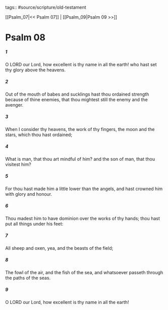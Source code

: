 tags:: #source/scripture/old-testament

[[Psalm_07|<< Psalm 07]] | [[Psalm_09|Psalm 09 >>]]

# Psalm 08

##### 1

O LORD our Lord, how excellent is thy name in all the earth! who hast set thy glory above the heavens.

##### 2

Out of the mouth of babes and sucklings hast thou ordained strength because of thine enemies, that thou mightest still the enemy and the avenger.

##### 3

When I consider thy heavens, the work of thy fingers, the moon and the stars, which thou hast ordained;

##### 4

What is man, that thou art mindful of him? and the son of man, that thou visitest him?

##### 5

For thou hast made him a little lower than the angels, and hast crowned him with glory and honour.

##### 6

Thou madest him to have dominion over the works of thy hands; thou hast put all things under his feet:

##### 7

All sheep and oxen, yea, and the beasts of the field;

##### 8

The fowl of the air, and the fish of the sea, and whatsoever passeth through the paths of the seas.

##### 9

O LORD our Lord, how excellent is thy name in all the earth!
